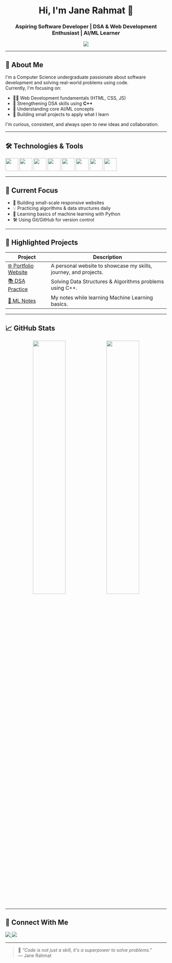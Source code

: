 <h1 align="center">Hi, I'm Jane Rahmat 👋</h1>
<h3 align="center">Aspiring Software Developer | DSA & Web Development Enthusiast | AI/ML Learner</h3>

<p align="center">
  <img src="https://readme-typing-svg.demolab.com?font=Fira+Code&pause=1000&center=true&vCenter=true&width=480&lines=Passionate+about+technology+&+learning.;Exploring+Web+Dev%2C+DSA%2C+and+AI%2FML.;Striving+to+build+real-world+solutions.">
</p>

---

## 🧩 About Me

I'm a Computer Science undergraduate passionate about software development and solving real-world problems using code.  
Currently, I'm focusing on:

- 👩‍💻 Web Development fundamentals (HTML, CSS, JS)
- 📘 Strengthening DSA skills using **C++**
- 🤖 Understanding core AI/ML concepts
- 🚀 Building small projects to apply what I learn

I'm curious, consistent, and always open to new ideas and collaboration.

---

## 🛠️ Technologies & Tools

<p>
  <img src="https://cdn.jsdelivr.net/gh/devicons/devicon/icons/html5/html5-original.svg" width="40" />
  <img src="https://cdn.jsdelivr.net/gh/devicons/devicon/icons/css3/css3-original.svg" width="40" />
  <img src="https://cdn.jsdelivr.net/gh/devicons/devicon/icons/javascript/javascript-original.svg" width="40" />
  <img src="https://cdn.jsdelivr.net/gh/devicons/devicon/icons/cplusplus/cplusplus-original.svg" width="40" />
  <img src="https://cdn.jsdelivr.net/gh/devicons/devicon/icons/python/python-original.svg" width="40" />
  <img src="https://cdn.jsdelivr.net/gh/devicons/devicon/icons/git/git-original.svg" width="40" />
  <img src="https://cdn.jsdelivr.net/gh/devicons/devicon/icons/github/github-original.svg" width="40" />
  <img src="https://cdn.jsdelivr.net/gh/devicons/devicon/icons/vscode/vscode-original.svg" width="40" />
</p>

---

## 📌 Current Focus

- 🔭 Building small-scale responsive websites
- 💡 Practicing algorithms & data structures daily
- 🧠 Learning basics of machine learning with Python
- 🛠️ Using Git/GitHub for version control

---

## 📂 Highlighted Projects

| Project | Description |
|--------|-------------|
| [🌐 Portfolio Website](https://github.com/jane-rahmat/portfolio-website) | A personal website to showcase my skills, journey, and projects. |
| [📚 DSA Practice](https://github.com/jane-rahmat/dsa-practice) | Solving Data Structures & Algorithms problems using C++. |
| [🧠 ML Notes](https://github.com/jane-rahmat/ml-notes) | My notes while learning Machine Learning basics. |

---

## 📈 GitHub Stats

<p align="center">
  <img src="https://github-readme-stats.vercel.app/api?username=jane-rahmat&show_icons=true&theme=github_dark&hide_border=true" width="45%" />
  <img src="https://github-readme-streak-stats.herokuapp.com/?user=jane-rahmat&theme=github-dark&hide_border=true" width="45%" />
</p>

---

## 🔗 Connect With Me

<a href="mailto:jane.rahmat@example.com">
  <img src="https://img.shields.io/badge/Email-D14836?style=for-the-badge&logo=gmail&logoColor=white"/>
</a>
<a href="https://www.linkedin.com/in/jane-rahmat">
  <img src="https://img.shields.io/badge/LinkedIn-0A66C2?style=for-the-badge&logo=linkedin&logoColor=white"/>
</a>

---

> 🧠 _"Code is not just a skill, it's a superpower to solve problems."_  
> — Jane Rahmat
